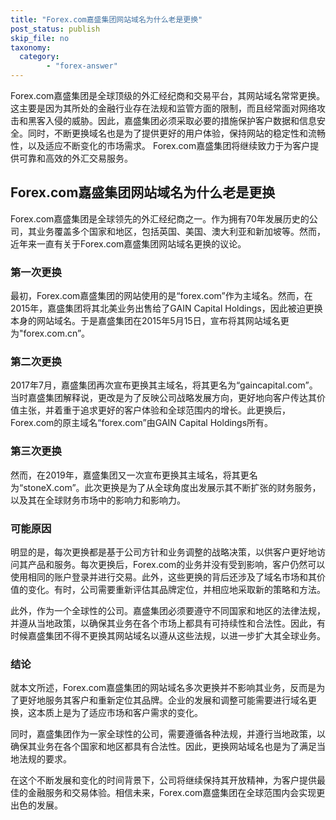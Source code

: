 ```yaml
---
title: "Forex.com嘉盛集团网站域名为什么老是更换"
post_status: publish
skip_file: no
taxonomy:
  category:
        - "forex-answer"
---
```


Forex.com嘉盛集团是全球顶级的外汇经纪商和交易平台，其网站域名常常更换。这主要是因为其所处的金融行业存在法规和监管方面的限制，而且经常面对网络攻击和黑客入侵的威胁。因此，嘉盛集团必须采取必要的措施保护客户数据和信息安全。同时，不断更换域名也是为了提供更好的用户体验，保持网站的稳定性和流畅性，以及适应不断变化的市场需求。 Forex.com嘉盛集团将继续致力于为客户提供可靠和高效的外汇交易服务。

## Forex.com嘉盛集团网站域名为什么老是更换

Forex.com嘉盛集团是全球领先的外汇经纪商之一。作为拥有70年发展历史的公司，其业务覆盖多个国家和地区，包括英国、美国、澳大利亚和新加坡等。然而，近年来一直有关于Forex.com嘉盛集团网站域名更换的议论。

### 第一次更换

最初，Forex.com嘉盛集团的网站使用的是“forex.com”作为主域名。然而，在2015年，嘉盛集团将其北美业务出售给了GAIN Capital Holdings，因此被迫更换本身的网站域名。于是嘉盛集团在2015年5月15日，宣布将其网站域名更为"forex.com.cn”。

### 第二次更换

2017年7月，嘉盛集团再次宣布更换其主域名，将其更名为“gaincapital.com”。当时嘉盛集团解释说，更改是为了反映公司战略发展方向，更好地向客户传达其价值主张，并着重于追求更好的客户体验和全球范围内的增长。此更换后，Forex.com的原主域名“forex.com”由GAIN Capital Holdings所有。

### 第三次更换

然而，在2019年，嘉盛集团又一次宣布更换其主域名，将其更名为“stoneX.com”。此次更换是为了从全球角度出发展示其不断扩张的财务服务，以及其在全球财务市场中的影响力和影响力。

### 可能原因

明显的是，每次更换都是基于公司方针和业务调整的战略决策，以供客户更好地访问其产品和服务。每次更换后，Forex.com的业务并没有受到影响，客户仍然可以使用相同的账户登录并进行交易。此外，这些更换的背后还涉及了域名市场和其价值的变化。有时，公司需要重新评估其品牌定位，并相应地采取新的策略和方法。

此外，作为一个全球性的公司。嘉盛集团必须要遵守不同国家和地区的法律法规，并遵从当地政策，以确保其业务在各个市场上都具有可持续性和合法性。因此，有时候嘉盛集团不得不更换其网站域名以遵从这些法规，以进一步扩大其全球业务。

### 结论

就本文所述，Forex.com嘉盛集团的网站域名多次更换并不影响其业务，反而是为了更好地服务其客户和重新定位其品牌。企业的发展和调整可能需要进行域名更换，这本质上是为了适应市场和客户需求的变化。

同时，嘉盛集团作为一家全球性的公司，需要遵循各种法规，并遵行当地政策，以确保其业务在各个国家和地区都具有合法性。因此，更换网站域名也是为了满足当地法规的要求。

在这个不断发展和变化的时间背景下，公司将继续保持其开放精神，为客户提供最佳的金融服务和交易体验。相信未来，Forex.com嘉盛集团在全球范围内会实现更出色的发展。